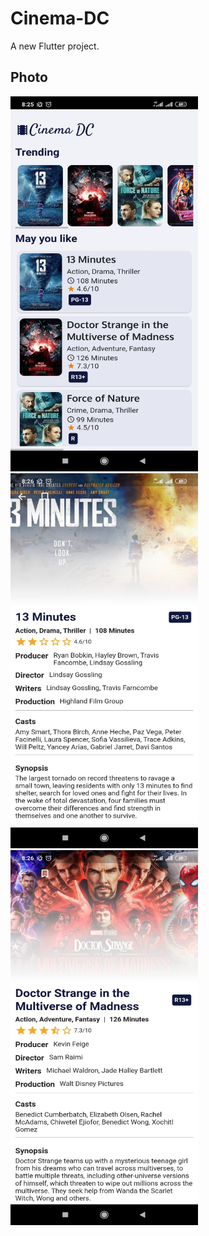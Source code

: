 # Cinema-DC

A new Flutter project.

## Photo
<p><img src="https://raw.githubusercontent.com/celinmartha22/Cinema-DC/main/Photo/photo_6188074535618720687_y.jpg?raw=true" alt="Home Page" width="300" height="600" title="Home Page">
<img src="https://raw.githubusercontent.com/celinmartha22/Cinema-DC/main/Photo/photo_6188074535618720688_y.jpg?raw=true" alt="Home Page" width="300" height="600" title="Detail Page">
<img src="https://raw.githubusercontent.com/celinmartha22/Cinema-DC/main/Photo/photo_6188074535618720689_y.jpg?raw=true" alt="Home Page" width="300" height="600" title="Detail Page"></p>
